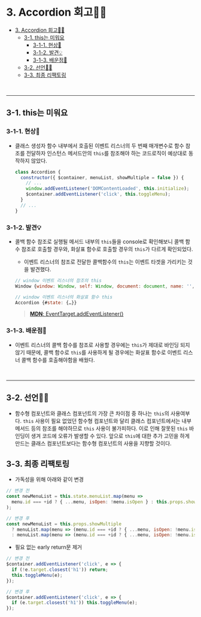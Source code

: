 # 3. Accordion 회고🤔💭

- [3. Accordion 회고🤔💭](#3-accordion-회고)
  - [3-1. this는 미워요](#3-1-this는-미워요)
    - [3-1-1. 현상🧱](#3-1-1-현상)
    - [3-1-2. 발견💡](#3-1-2-발견)
    - [3-1-3. 배운점📝](#3-1-3-배운점)
  - [3-2. 선언🧎🏻](#3-2-선언)
  - [3-3. 최종 리팩토링](#3-3-최종-리팩토링)

<br>

---

## 3-1. this는 미워요

### 3-1-1. 현상🧱

- 클래스 생성자 함수 내부에서 호출된 이벤트 리스너의 두 번째 매개변수로 함수 참조를 전달하자 인스턴스 메서드안의 `this`를 참조해야 하는 코드로직이 예상대로 동작하지 않았다.

  ```javascript
  class Accordion {
    constructor({ $container, menuList, showMultiple = false }) {
      // ...
      window.addEventListener('DOMContentLoaded', this.initialize);
      $container.addEventListener('click', this.toggleMenu);
    }
    // ...
  }
  ```

### 3-1-2. 발견💡

- 콜백 함수 참조로 실행될 메서드 내부의 `this`들을 console로 확인해보니 콜백 함수 참조로 호출할 경우와, 화살표 함수로 호출할 경우의 `this`가 다르게 확인되었다.

  - 이벤트 리스너의 참조로 전달한 콜백함수의 `this`는 이벤트 타겟을 가리키는 것을 발견했다.

  ```javascript
  // window 이벤트 리스너의 참조의 this
  Window {window: Window, self: Window, document: document, name: '', location: Location, … }

  // window 이벤트 리스너의 화살표 함수 this
  Accordion {#state: {…}}

  ```

  > [**MDN**: EventTarget.addEventListener()](https://developer.mozilla.org/en-US/docs/Web/API/EventTarget/addEventListener)

### 3-1-3. 배운점📝

- 이벤트 리스너의 콜백 함수를 참조로 사용할 경우에는 `this`가 제대로 바인딩 되지 않기 때문에, 콜백 함수로 `this`를 사용하게 될 경우에는 화살표 함수로 이벤트 리스너 콜백 함수를 호출해야함을 배웠다.

<br>

---

## 3-2. 선언🧎🏻

- 함수형 컴포넌트와 클래스 컴포넌트의 가장 큰 차이점 중 하나는 `this`의 사용여부다. `this` 사용이 필요 없었던 함수형 컴포넌트와 달리 클래스 컴포넌트에서는 내부 메서드 등의 참조를 해야하므로 `this` 사용이 불가피하다. 이로 인해 잘못된 `this` 바인딩이 생겨 코드에 오류가 발생할 수 있다. 앞으로 `this`에 대한 추가 고민을 하게 만드는 클래스 컴포넌트보다는 함수형 컴포넌트의 사용을 지향할 것이다.

## 3-3. 최종 리팩토링

- 가독성을 위해 아래와 같이 변경

```javascript
// 변경 전
const newMenuList = this.state.menuList.map(menu =>
  menu.id === +id ? { ...menu, isOpen: !menu.isOpen } : this.props.showMultiple ? menu : { ...menu, isOpen: false }
);
```

```javascript
// 변경 후
const newMenuList = this.props.showMultiple
  ? menuList.map(menu => (menu.id === +id ? { ...menu, isOpen: !menu.isOpen } : menu))
  : menuList.map(menu => (menu.id === +id ? { ...menu, isOpen: !menu.isOpen } : { ...menu, isOpen: false }));
```

- 필요 없는 early return문 제거

```javascript
// 변경 전
$container.addEventListener('click', e => {
  if (!e.target.closest('h1')) return;
  this.toggleMenu(e);
});
```

```javascript
// 변경 후
$container.addEventListener('click', e => {
  if (e.target.closest('h1')) this.toggleMenu(e);
});
```
